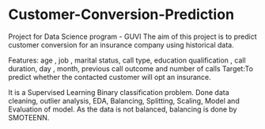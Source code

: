 # Customer-Conversion-Prediction
Project for Data Science program - GUVI
The aim of this project is to predict customer conversion for an insurance company using historical data. 

Features: age , job , marital status, call type, education qualification , call duration, day , month, previous call outcome and number of calls
Target:To predict whether the contacted customer will opt an insurance.

It is a Supervised Learning Binary classification problem.
Done data cleaning, outlier analysis, EDA, Balancing, Splitting, Scaling, Model and Evaluation of model.
As the data is not balanced, balancing is done by SMOTEENN.

